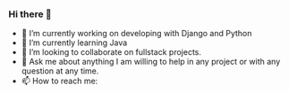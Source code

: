 ### Hi there 👋

- 🔭 I’m currently working on  developing with Django and Python
- 🌱 I’m currently learning Java
- 👯 I’m looking to collaborate on fullstack projects.
- 💬 Ask me about anything I am willing to help in any project or with any question at any time. 
- 📫 How to reach me: 

